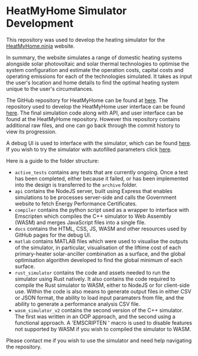 # HeatMyHome Simulator Development
This repository was used to develop the heating simulator for the [HeatMyHome.ninja](https://heatmyhome.ninja) website.

In summary, the website simulates a range of domestic heating systems alongside solar photovoltaic and solar thermal technologies to optimise the system configuration and estimate the operation costs, capital costs and operating emissions for each of the technologies simulated. It takes as input the user's location and home details to find the optimal heating system unique to the user's circumstances.


The GitHub repository for HeatMyHome can be found at [here](https://github.com/heatmyhome-ninja/HeatMyHome-Website). The repository used to develop the HeatMyHome user interface can be found [here](https://github.com/Jackrekirby/HeatMyHome-UI-Dev). The final simulation code along with API, and user interface can be found at the HeatMyHome repository. However this repository contains additional raw files, and one can go back through the commit history to view its progression. 

A debug UI is used to interface with the simulator, which can be found [here](https://jackrekirby.github.io/HeatMyHome-Simulator-Dev/). If you wish to try the simulator with autofilled parameters click [here](https://jackrekirby.github.io/HeatMyHome-Simulator-Dev/?autofill=2).

Here is a guide to the folder structure:
* `active_tests` contains any tests that are currently ongoing. Once a test has been completed, either because it failed, or has been implemented into the design is transferred to the `archive` folder.
* `api` contains the NodeJS server, built using Express that enables simulations to be processes server-side and calls the Government website to fetch Energy Performance Certificates.
* `compiler` contains the python script used as a wrapper to interface with Emscripten which compiles the C++ simulator to Web Assembly (WASM) and merges JavaScript files into a single file.
* `docs` contains the HTML, CSS, JS, WASM  and other resources used by GitHub pages for the debug UI.
* `matlab` contains MATLAB files which were used to visualise the outputs of the simulator, in particular, visualisation of the liftime cost of each primary-heater solar-anciller combination as a surface, and the global optimisation algorithm developed to find the global minimum of each surface.
* `rust_simulator` contains the code and assets needed to run the simulator using Rust natively. It also contains the code required to compile the Rust simulator to WASM, either to NodeJS or for client-side use. Within the code is also means to generate output files in either CSV or JSON format, the ability to load input paramaters from file, and the ability to generate a performance analysis CSV file.
* `wasm_simulator_v2` contains the second version of the C++ simulator. The first was written in an OOP approach, and the second using a functional approach. A 'EMSCRIPTEN ' macro is used to disable features not supported by WASM if you wish to compiled the simulator to WASM.

Please contact me if you wish to use the simulator and need help navigating the repository.
